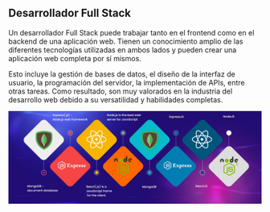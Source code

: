 
## Desarrollador Full Stack

Un desarrollador Full Stack puede trabajar tanto en el frontend como en el backend de una aplicación web. Tienen un conocimiento amplio de las diferentes tecnologías utilizadas en ambos lados y pueden crear una aplicación web completa por sí mismos.

Esto incluye la gestión de bases de datos, el diseño de la interfaz de usuario, la programación del servidor, la implementación de APIs, entre otras tareas. Como resultado, son muy valorados en la industria del desarrollo web debido a su versatilidad y habilidades completas.

![fullstack.jpeg](../images/fullstack.jpeg)